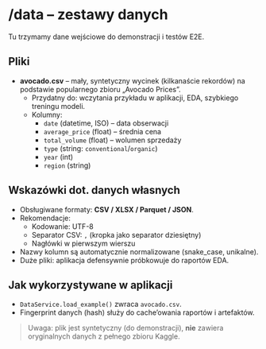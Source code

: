# /data – zestawy danych

Tu trzymamy dane wejściowe do demonstracji i testów E2E.

## Pliki

- **avocado.csv** – mały, syntetyczny wycinek (kilkanaście rekordów) na podstawie popularnego zbioru „Avocado Prices”.
  - Przydatny do: wczytania przykładu w aplikacji, EDA, szybkiego treningu modeli.
  - Kolumny:
    - `date` (datetime, ISO) – data obserwacji
    - `average_price` (float) – średnia cena
    - `total_volume` (float) – wolumen sprzedaży
    - `type` (string: `conventional`/`organic`)
    - `year` (int)
    - `region` (string)

## Wskazówki dot. danych własnych

- Obsługiwane formaty: **CSV / XLSX / Parquet / JSON**.
- Rekomendacje:
  - Kodowanie: UTF-8
  - Separator CSV: `,` (kropka jako separator dziesiętny)
  - Nagłówki w pierwszym wierszu
- Nazwy kolumn są automatycznie normalizowane (snake_case, unikalne).
- Duże pliki: aplikacja defensywnie próbkowuje do raportów EDA.

## Jak wykorzystywane w aplikacji

- `DataService.load_example()` zwraca `avocado.csv`.
- Fingerprint danych (hash) służy do cache’owania raportów i artefaktów.

> Uwaga: plik jest syntetyczny (do demonstracji), **nie** zawiera oryginalnych danych z pełnego zbioru Kaggle.
